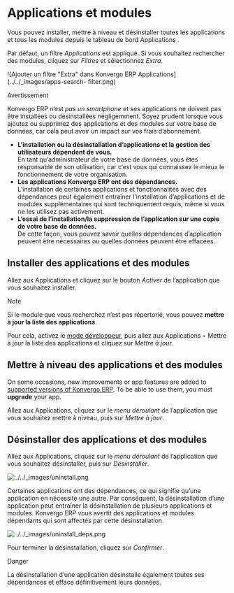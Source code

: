 # Applications et modules

Vous pouvez installer, mettre à niveau et désinstaller toutes les applications
et tous les modules depuis le tableau de bord Applications .

Par défaut, un filtre _Applications_ est appliqué. Si vous souhaitez
rechercher des modules, cliquez sur _Filtres_ et sélectionnez _Extra_.

![Ajouter un filtre "Extra" dans Konvergo ERP Applications](../../_images/apps-search-
filter.png) <div class="alert alert-warning">
<p class="alert-title">
Avertissement</p><p>Konvergo ERP n’est <em>pas un smartphone</em> et ses applications ne doivent pas être installées ou désinstallées négligemment. Soyez prudent lorsque vous ajoutez ou supprimez des applications et des modules sur votre base de données, car cela peut avoir un impact sur vos frais d’abonnement.</p>
<ul>
<li><div class="line-block">
<div class="line"><b>L’installation ou la désinstallation d’applications et la gestion des utilisateurs dépendent de vous.</b></div>
<div class="line">En tant qu’administrateur de votre base de données, vous êtes responsable de son utilisation, car c’est vous qui connaissez le mieux le fonctionnement de votre organisation.</div>
</div>
</li>
<li><div class="line-block">
<div class="line"><b>Les applications Konvergo ERP ont des dépendances.</b></div>
<div class="line">L’installation de certaines applications et fonctionnalités avec des dépendances peut également entraîner l’installation d’applications et de modules supplémentaires qui sont techniquement requis, même si vous ne les utilisez pas activement.</div>
</div>
</li>
<li><div class="line-block">
<div class="line"><b>L’essai de l’installation/la suppression de l’application sur une copie de votre base de données.</b></div>
<div class="line">De cette façon, vous pouvez savoir quelles dépendances d’application peuvent être nécessaires ou quelles données peuvent être effacées.</div>
</div>
</li>
</ul>
</div>

## Installer des applications et des modules

Allez aux Applications et cliquez sur le bouton _Activer_ de l’application que
vous souhaitez installer.

<div class="alert alert-primary">
<p class="alert-title">
Note</p><p>Si le module que vous recherchez n’est pas répertorié, vous pouvez <b>mettre à jour la liste des applications</b>.</p>
<p>Pour cela, activez le <a href="developer_mode#developer-mode"><span class="std std-ref">mode développeur</span></a>, puis allez aux Applications ‣ Mettre à jour la liste des applications et cliquez sur <em>Mettre à jour</em>.</p>
</div>

## Mettre à niveau des applications et des modules

On some occasions, new improvements or app features are added to [supported
versions of Konvergo ERP](../../administration/supported_versions). To be able to
use them, you must **upgrade** your app.

Allez aux Applications, cliquez sur le _menu déroulant_ de l’application que
vous souhaitez mettre à niveau, puis sur _Mettre à jour_.

## Désinstaller des applications et des modules

Allez aux Applications, cliquez sur le _menu déroulant_ de l’application que
vous souhaitez désinstaller, puis sur _Désinstaller_.

![../../_images/uninstall.png](../../_images/uninstall.png)

Certaines applications ont des dépendances, ce qui signifie qu’une application
en nécessite une autre. Par conséquent, la désinstallation d’une application
peut entraîner la désinstallation de plusieurs applications et modules. Konvergo ERP
vous avertit des applications et modules dépendants qui sont affectés par
cette désinstallation.

![../../_images/uninstall_deps.png](../../_images/uninstall_deps.png)

Pour terminer la désinstallation, cliquez sur _Confirmer_.

<div class="alert alert-danger">
<p class="alert-title">
Danger</p><p>La désinstallation d’une application désinstalle également toutes ses dépendances et efface définitivement leurs données.</p>
</div>

